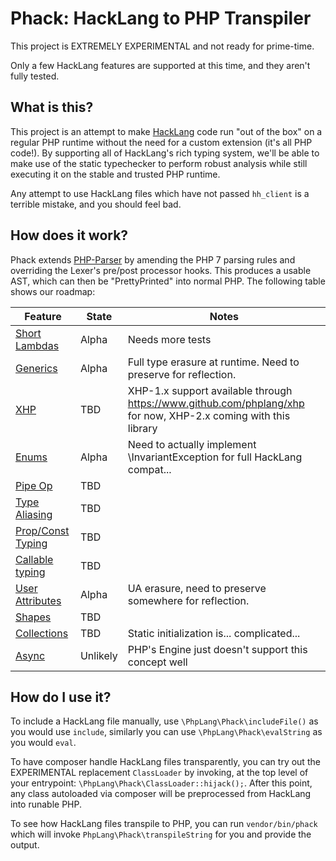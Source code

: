 # Phack: HackLang to PHP Transpiler

This project is EXTREMELY EXPERIMENTAL and not ready for prime-time.

Only a few HackLang features are supported at this time, and they aren't fully tested.

## What is this?

This project is an attempt to make [HackLang](http://www.hacklang.org) code run "out of the box" on a regular PHP runtime without the need for a custom extension (it's all PHP code!).  By supporting all of HackLang's rich typing system, we'll be able to make use of the static typechecker to perform robust analysis while still executing it on the stable and trusted PHP runtime.

Any attempt to use HackLang files which have not passed `hh_client` is a terrible mistake, and you should feel bad.

## How does it work?

Phack extends [PHP-Parser](https://www.github.com/nikic/PHP-Parser) by amending the PHP 7 parsing rules and overriding the Lexer's pre/post processor hooks.  This produces a usable AST, which can then be "PrettyPrinted" into normal PHP.  The following table shows our roadmap:

| Feature | State | Notes |
| ------- | ----- | ----- |
| [Short Lambdas](https://docs.hhvm.com/hack/lambdas) | Alpha | Needs more tests |
| [Generics](https://docs.hhvm.com/hack/generics) | Alpha | Full type erasure at runtime. Need to preserve for reflection. |
| [XHP](https://docs.hhvm.com/hack/XHP) | TBD | XHP-1.x support available through https://www.github.com/phplang/xhp for now, XHP-2.x coming with this library |
| [Enums](https://docs.hhvm.com/hack/enums) | Alpha | Need to actually implement \InvariantException for full HackLang compat... |
| [Pipe Op](https://docs.hhvm.com/hack/operators/pipe-operator) | TBD | |
| [Type Aliasing](https://docs.hhvm.com/hack/type-aliases) | TBD | |
| [Prop/Const Typing](https://docs.hhvm.com/hack/types) | TBD | |
| [Callable typing](https://docs.hhvm.com/hack/types) | TBD | |
| [User Attributes](https://docs.hhvm.com/hack/attributes) | Alpha | UA erasure, need to preserve somewhere for reflection. |
| [Shapes](https://docs.hhvm.com/hack/shapes) | TBD | |
| [Collections](https://docs.hhvm.com/hack/collections) | TBD | Static initialization is... complicated... |
| [Async](https://docs.hhvm.com/hack/async) | Unlikely | PHP's Engine just doesn't support this concept well |

## How do I use it?

To include a HackLang file manually, use `\PhpLang\Phack\includeFile()` as you would use `include`, similarly you can use `\PhpLang\Phack\evalString` as you would `eval`.

To have composer handle HackLang files transparently, you can try out the EXPERIMENTAL replacement `ClassLoader` by invoking, at the top level of your entrypoint: `\PhpLang\Phack\ClassLoader::hijack();`.  After this point, any class autoloaded via composer will be preprocessed from HackLang into runable PHP.

To see how HackLang files transpile to PHP, you can run `vendor/bin/phack` which will invoke `PhpLang\Phack\transpileString` for you and provide the output.
